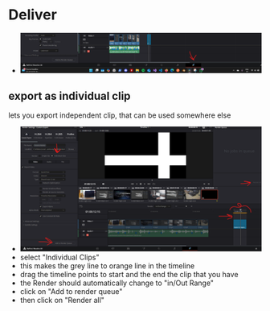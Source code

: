 # **Deliver**

- <img src="./images/deliver-tab.png" />

## export as individual clip

lets you export independent clip, that can be used somewhere else

- <img src="./images/deliver-export-individual-video-clip.png" />
- select "Individual Clips"
- this makes the grey line to orange line in the timeline
- drag the timeline points to start and the end the clip that you have
- the Render should automatically change to "in/Out Range"
- click on "Add to render queue"
- then click on "Render all"
